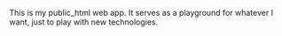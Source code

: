 This is my public_html web app.
It serves as a playground for whatever I want, just to play with new technologies.